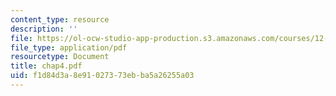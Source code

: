 ```yaml
---
content_type: resource
description: ''
file: https://ol-ocw-studio-app-production.s3.amazonaws.com/courses/12-864-inference-from-data-and-models-spring-2005/f1d84d3a8e91027373ebba5a26255a03_chap4.pdf
file_type: application/pdf
resourcetype: Document
title: chap4.pdf
uid: f1d84d3a-8e91-0273-73eb-ba5a26255a03
---
```

